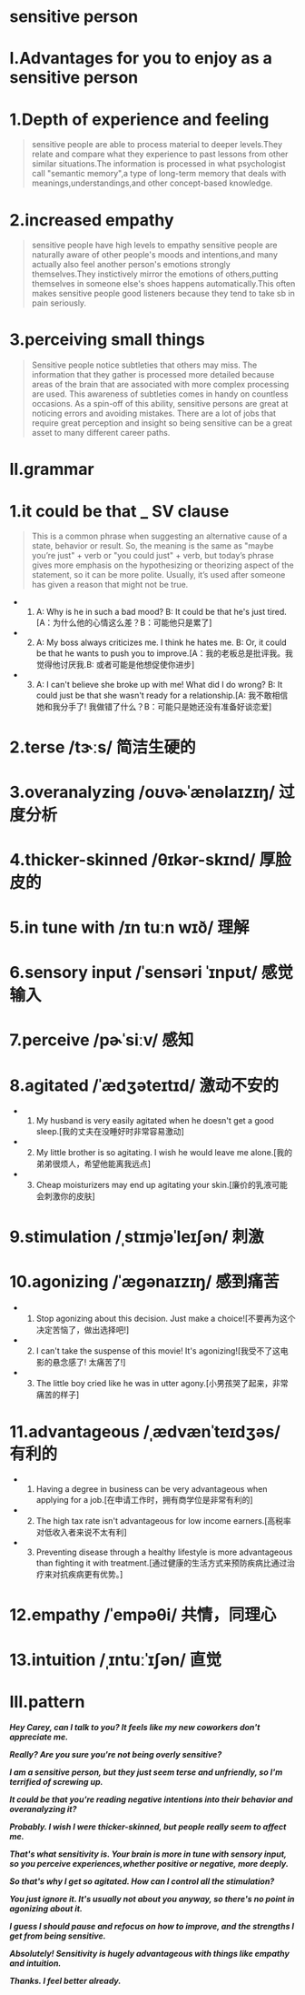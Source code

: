 # sensitive person
# I.Advantages for you to enjoy as a sensitive person
# 1.Depth of experience and feeling
> sensitive people are able to process material to deeper levels.They relate and compare what they experience to past lessons from other similar situations.The information is processed in what psychologist call "semantic memory",a type of long-term memory that deals with meanings,understandings,and other concept-based knowledge.

# 2.increased empathy
> sensitive people have high levels to empathy sensitive people are naturally aware of other people's moods and intentions,and many actually also feel another person's emotions strongly themselves.They instictively mirror the emotions of others,putting themselves in someone else's shoes happens automatically.This often makes sensitive people good listeners because they tend to take sb in pain seriously.

# 3.perceiving small things
> Sensitive people notice subtleties that others may miss. The information that they gather is processed more detailed because areas of the brain that are associated with more complex processing are used. This awareness of subtleties comes in handy on countless occasions. As a spin-off of this ability, sensitive persons are great at noticing errors and avoiding mistakes. There are a lot of jobs that require great perception and insight so being sensitive can be a great asset to many different career paths.

# II.grammar
# 1.it could be that _  SV clause 
> This is a common phrase when suggesting an alternative cause of a state, behavior or result. So, the meaning is the same as "maybe you’re just" + verb or "you could just" + verb, but today’s phrase gives more emphasis on the hypothesizing or theorizing aspect of the statement, so it can be more polite. Usually, it’s used after someone has given a reason that might not be true.

- 1. A: Why is he in such a bad mood? B: It could be that he's just tired.[A：为什么他的心情这么差？B：可能他只是累了]

- 2. A: My boss always criticizes me. I think he hates me. B: Or, it could be that he wants to push you to improve.[A：我的老板总是批评我。我觉得他讨厌我.B: 或者可能是他想促使你进步]

- 3. A: I can't believe she broke up with me! What did I do wrong? B: It could just be that she wasn't ready for a relationship.[A: 我不敢相信她和我分手了! 我做错了什么？B：可能只是她还没有准备好谈恋爱]

# 2.terse /tɝːs/ 简洁生硬的

# 3.overanalyzing /oʊvɚˈænəlaɪzɪŋ/ 过度分析

# 4.thicker-skinned /θɪkər-skɪnd/ 厚脸皮的

# 5.in tune with /ɪn tuːn wɪð/ 理解

# 6.sensory input /ˈsensəri ˈɪnpʊt/ 感觉输入

# 7.perceive /pɚˈsiːv/ 感知

# 8.agitated /ˈædʒəteɪtɪd/ 激动不安的
- 1. My husband is very easily agitated when he doesn't get a good sleep.[我的丈夫在没睡好时非常容易激动]

- 2. My little brother is so agitating. I wish he would leave me alone.[我的弟弟很烦人，希望他能离我远点]

- 3. Cheap moisturizers may end up agitating your skin.[廉价的乳液可能会刺激你的皮肤]

# 9.stimulation /ˌstɪmjəˈleɪʃən/ 刺激

# 10.agonizing /ˈæɡənaɪzɪŋ/ 感到痛苦
- 1. Stop agonizing about this decision. Just make a choice![不要再为这个决定苦恼了，做出选择吧!]

- 2. I can't take the suspense of this movie! It's agonizing![我受不了这电影的悬念感了! 太痛苦了!]

- 3. The little boy cried like he was in utter agony.[小男孩哭了起来，非常痛苦的样子]

# 11.advantageous /ˌædvænˈteɪdʒəs/ 有利的
- 1. Having a degree in business can be very advantageous when applying for a job.[在申请工作时，拥有商学位是非常有利的]

- 2. The high tax rate isn't advantageous for low income earners.[高税率对低收入者来说不太有利]

- 3. Preventing disease through a healthy lifestyle is more advantageous than fighting it with treatment.[通过健康的生活方式来预防疾病比通过治疗来对抗疾病更有优势。]

# 12.empathy /ˈempəθi/ 共情，同理心

# 13.intuition /ˌɪntuːˈɪʃən/ 直觉

# III.pattern
***Hey Carey, can I talk to you? It feels like my new coworkers don't appreciate me.***

***Really? Are you sure you're not being overly sensitive?***

***I am a sensitive person, but they just seem terse and unfriendly, so I'm terrified of screwing up.***

***It could be that you're reading negative intentions into their behavior and overanalyzing it?***

***Probably. I wish I were thicker-skinned, but people really seem to affect me.***

***That's what sensitivity is. Your brain is more in tune with sensory input, so you perceive experiences,whether positive or negative, more deeply.***

***So that's why I get so agitated. How can I control all the stimulation?***

***You just ignore it. It's usually not about you anyway, so there's no point in agonizing about it.***

***I guess I should pause and refocus on how to improve, and the strengths I get from being sensitive.***

***Absolutely! Sensitivity is hugely advantageous with things like empathy and intuition.***

***Thanks. I feel better already.***



